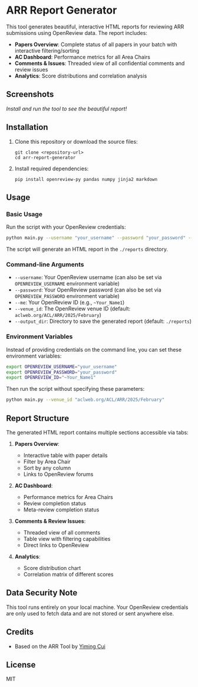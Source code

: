 # ARR Report Generator

This tool generates beautiful, interactive HTML reports for reviewing ARR submissions using OpenReview data. The report includes:

- **Papers Overview**: Complete status of all papers in your batch with interactive filtering/sorting
- **AC Dashboard**: Performance metrics for all Area Chairs
- **Comments & Issues**: Threaded view of all confidential comments and review issues
- **Analytics**: Score distributions and correlation analysis


## Screenshots

*Install and run the tool to see the beautiful report!*

## Installation

1. Clone this repository or download the source files:
   ```
   git clone <repository-url>
   cd arr-report-generator
   ```

2. Install required dependencies:
   ```
   pip install openreview-py pandas numpy jinja2 markdown
   ```

## Usage

### Basic Usage

Run the script with your OpenReview credentials:

```bash
python main.py --username "your_username" --password "your_password" --me "~Your_Name1" --venue_id "aclweb.org/ACL/ARR/2025/February"
```

The script will generate an HTML report in the `./reports` directory.

### Command-line Arguments

- `--username`: Your OpenReview username (can also be set via `OPENREVIEW_USERNAME` environment variable)
- `--password`: Your OpenReview password (can also be set via `OPENREVIEW_PASSWORD` environment variable)
- `--me`: Your OpenReview ID (e.g., `~Your_Name1`)
- `--venue_id`: The OpenReview venue ID (default: `aclweb.org/ACL/ARR/2025/February`)
- `--output_dir`: Directory to save the generated report (default: `./reports`)

### Environment Variables

Instead of providing credentials on the command line, you can set these environment variables:

```bash
export OPENREVIEW_USERNAME="your_username"
export OPENREVIEW_PASSWORD="your_password"
export OPENREVIEW_ID="~Your_Name1"
```

Then run the script without specifying these parameters:

```bash
python main.py --venue_id "aclweb.org/ACL/ARR/2025/February"
```

## Report Structure

The generated HTML report contains multiple sections accessible via tabs:

1. **Papers Overview**:
   - Interactive table with paper details
   - Filter by Area Chair
   - Sort by any column
   - Links to OpenReview forums

2. **AC Dashboard**:
   - Performance metrics for Area Chairs
   - Review completion status
   - Meta-review completion status

3. **Comments & Review Issues**:
   - Threaded view of all comments
   - Table view with filtering capabilities
   - Direct links to OpenReview

4. **Analytics**:
   - Score distribution chart
   - Correlation matrix of different scores

## Data Security Note

This tool runs entirely on your local machine. Your OpenReview credentials are only used to fetch data and are not stored or sent anywhere else.

## Credits

- Based on the ARR Tool by [Yiming Cui](https://ymcui.com/)

## License

MIT



